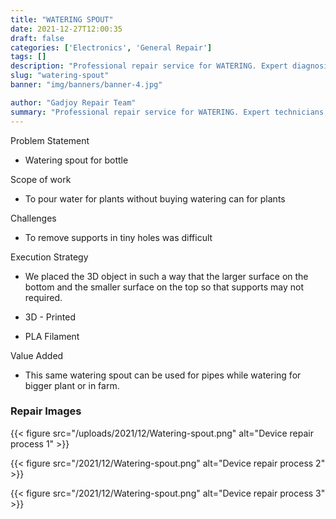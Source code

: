 ```yaml
---
title: "WATERING SPOUT"
date: 2021-12-27T12:00:35
draft: false
categories: ['Electronics', 'General Repair']
tags: []
description: "Professional repair service for WATERING. Expert diagnosis and quality repairs in Bangalore."
slug: "watering-spout"
banner: "img/banners/banner-4.jpg"

author: "Gadjoy Repair Team"
summary: "Professional repair service for WATERING. Expert technicians, quality parts, warranty included."
---
```


Problem Statement 

- Watering spout for bottle

Scope of work 

- To pour water for plants without buying watering can for plants

Challenges

- To remove supports in tiny holes was difficult

Execution Strategy 

- We placed the 3D object in such a way that the larger surface on the bottom and the smaller surface on the top so that supports may not required. 

- 3D - Printed 

- PLA Filament

Value Added 

- This same watering spout can be used for pipes while watering for bigger plant or in farm.

### Repair Images

{{< figure src="/uploads/2021/12/Watering-spout.png" alt="Device repair process 1" >}}

{{< figure src="/2021/12/Watering-spout.png" alt="Device repair process 2" >}}

{{< figure src="/2021/12/Watering-spout.png" alt="Device repair process 3" >}}

